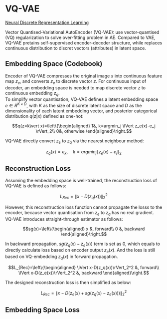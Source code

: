 # VQ-VAE
[Neural Discrete Representation Learning](https://proceedings.neurips.cc/paper/2017/file/7a98af17e63a0ac09ce2e96d03992fbc-Paper.pdf)  

Vector Quantised-Variational AutoEncoder (VQ-VAE): use vector-quantised (VQ) regularization to solve over-fitting problem in AE. Compared to VAE, VQ-VAE pretains self-supervised encoder-decoder structure, while replaces continuous distribution to discret vectors (attributes) in latent space.

## Embedding Space (Codebook)
Encoder of VQ-VAE compresses the original image $x$ into continuous feature map $z_e$, and converts $z_e$ to discrete vector $z$. For continuous input of decoder, an embedding space is needed to map discrete vector $z$ to continuous embedding $z_q$.  
To simplify vector quantisation, VQ-VAE defines a latent embedding space $e\in R^{K\times D}$, with $K$ as the size of discrete latent space and $D$ as the dimensionality of each latent embedding vector, and posterior categorical distribution $q(z|x)$ defined as one-hot:
```math
q(z=k\vert x)=\left\{\begin{aligned}
1&, k=argmin_j \lVert z_e(x)-e_j \rVert_2\\
0&, otherwise
\end{aligned}\right.
```
VQ-VAE directly convert $z_e$ to $z_q$ via the nearest neighbour method:
```math
z_q(x)=e_k,\quad k=argmin_j\lVert z_e(x)-e_j\rVert_2
```

## Reconstruction Loss
Assuming the embedding space is well-trained, the reconstruction loss of VQ-VAE is defined as follows:
```math
L_{Rec}=\lVert x-D(z_q(x))\rVert_2^2
```
However, this reconstruction loss function cannot propagate the losss to the encoder, because vector quantisation from $z_e$ to $z_q$ has no real gradient. VQ-VAE introduces straight-through estimator as follows:
```math
sg(x)=\left\{\begin{aligned}
x &, forward\\
0 &, backward
\end{aligned}\right.
```
In backward propagation, $sg(z_q(x)-z_e(x))$ term is set as 0, which equals to directly calculate loss based on encoder output $z_e(x)$. And the loss is still based on VQ-embedding $z_q(x)$ in forward propagation.
```math
L_{Rec}=\left\{\begin{aligned}
\lVert x-D(z_q(x))\rVert_2^2 &, forward\\
\lVert x-D(z_e(x))\rVert_2^2 &, backward
\end{aligned}\right.
```
The designed reconstruction loss is then simplified as below:
```math
L_{Rec}=\lVert x-D(z_e(x)+sg(z_q(x)-z_e(x))) \rVert_2^2
```

## Embedding Space Loss










